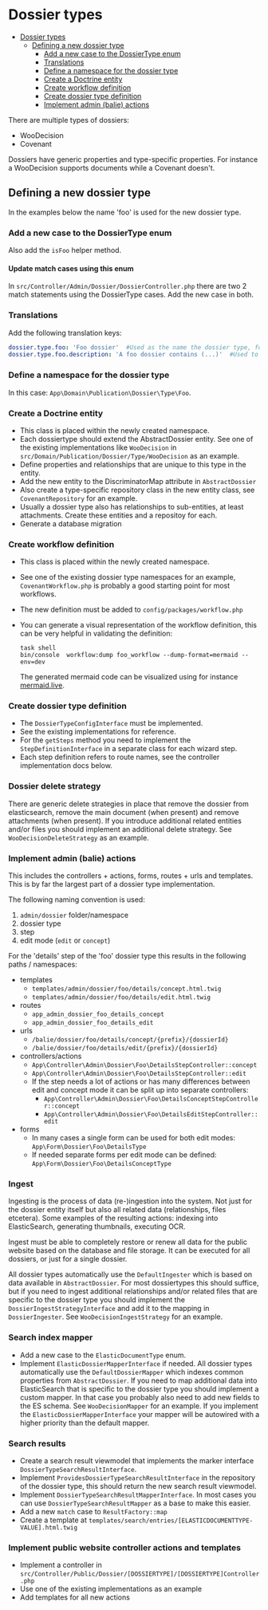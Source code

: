 # Dossier types

<!-- TOC -->
- [Dossier types](#dossier-types)
  - [Defining a new dossier type](#defining-a-new-dossier-type)
    - [Add a new case to the DossierType enum](#add-a-new-case-to-the-dossiertype-enum)
    - [Translations](#translations)
    - [Define a namespace for the dossier type](#define-a-namespace-for-the-dossier-type)
    - [Create a Doctrine entity](#create-a-doctrine-entity)
    - [Create workflow definition](#create-workflow-definition)
    - [Create dossier type definition](#create-dossier-type-definition)
    - [Implement admin (balie) actions](#implement-admin-balie-actions)
<!-- TOC -->

There are multiple types of dossiers:

- WooDecision
- Covenant

Dossiers have generic properties and type-specific properties. For instance a WooDecision supports documents while a Covenant doesn't.

## Defining a new dossier type

In the examples below the name 'foo' is used for the new dossier type.

### Add a new case to the DossierType enum

Also add the ```isFoo``` helper method.

#### Update match cases using this enum

In ```src/Controller/Admin/Dossier/DossierController.php``` there are two 2 match statements using the DossierType cases.
Add the new case in both.

### Translations

Add the following translation keys:

```yaml
dossier.type.foo: 'Foo dossier'  #Used as the name the dossier type, for instance in the admin dossier overview
dossier.type.foo.description: 'A foo dossier contains (...)'  #Used to describe the type of the entity in more detail
```

### Define a namespace for the dossier type

In this case: `App\Domain\Publication\Dossier\Type\Foo`.

### Create a Doctrine entity

- This class is placed within the newly created namespace.
- Each dossiertype should extend the AbstractDossier entity. See one of the existing implementations like ```WooDecision``` in ```src/Domain/Publication/Dossier/Type/WooDecision``` as an example.
- Define properties and relationships that are unique to this type in the entity.
- Add the new entity to the DiscriminatorMap attribute in ```AbstractDossier```
- Also create a type-specific repository class in the new entity class, see ```CovenantRepository``` for an example.
- Usually a dossier type also has relationships to sub-entities, at least attachments. Create these entities and a repositoy for each.
- Generate a database migration

### Create workflow definition

- This class is placed within the newly created namespace.
- See one of the existing dossier type namespaces for an example, `CovenantWorkflow.php` is probably a good starting point for most workflows.
- The new definition must be added to `config/packages/workflow.php`
- You can generate a visual representation of the workflow definition, this can be very helpful in validating the definition:

  ```shell
  task shell
  bin/console  workflow:dump foo_workflow --dump-format=mermaid --env=dev
  ```
  
  The generated mermaid code can be visualized using for instance [mermaid.live](https://mermaid.live/).

### Create dossier type definition

- The `DossierTypeConfigInterface` must be implemented.
- See the existing implementations for reference.
- For the `getSteps` method you need to implement the `StepDefinitionInterface` in a separate class for each wizard step.
- Each step definition refers to route names, see the controller implementation docs below.

### Dossier delete strategy

There are generic delete strategies in place that remove the dossier from elasticsearch, remove the main document (when present) and remove attachments (when present).
If you introduce additional related entities and/or files you should implement an additional delete strategy. See ``WooDecisionDeleteStrategy`` as an example.

### Implement admin (balie) actions

This includes the controllers + actions, forms, routes + urls and templates. This is by far the largest part of a dossier type implementation.

The following naming convention is used:

1. `admin/dossier` folder/namespace
2. dossier type
3. step
4. edit mode (`edit` or `concept`)

For the 'details' step of the 'foo' dossier type this results in the following paths / namespaces:

- templates
  - `templates/admin/dossier/foo/details/concept.html.twig`
  - `templates/admin/dossier/foo/details/edit.html.twig`
- routes
  - `app_admin_dossier_foo_details_concept`
  - `app_admin_dossier_foo_details_edit`
- urls
  - `/balie/dossier/foo/details/concept/{prefix}/{dossierId}`
  - `/balie/dossier/foo/details/edit/{prefix}/{dossierId}`
- controllers/actions
  - `App\Controller\Admin\Dossier\Foo\DetailsStepController::concept`
  - `App\Controller\Admin\Dossier\Foo\DetailsStepController::edit`
  - If the step needs a lot of actions or has many differences between edit and concept mode it can be split up into separate controllers:
    - `App\Controller\Admin\Dossier\Foo\DetailsConceptStepController::concept`
    - `App\Controller\Admin\Dossier\Foo\DetailsEditStepController::edit`
- forms
  - In many cases a single form can be used for both edit modes: `App\Form\Dossier\Foo\DetailsType`
  - If needed separate forms per edit mode can be defined: `App\Form\Dossier\Foo\DetailsConceptType`

### Ingest

Ingesting is the process of data (re-)ingestion into the system.
Not just for the dossier entity itself but also all related data (relationships, files etcetera).
Some examples of the resulting actions: indexing into ElasticSearch, generating thumbnails, executing OCR.

Ingest must be able to completely restore or renew all data for the public website based on the database and file storage.
It can be executed for all dossiers, or just for a single dossier.

All dossier types automatically use the ``DefaultIngester`` which is based on data available in ``AbstractDossier``.
For most dossiertypes this should suffice, but if you need to ingest additional relationships and/or related files that are specific to the dossier type you should implement the ``DossierIngestStrategyInterface`` and add it to the mapping in ``DossierIngester``.
See ``WooDecisionIngestStrategy`` for an example.

### Search index mapper

- Add a new case to the ``ElasticDocumentType`` enum.
- Implement ``ElasticDossierMapperInterface`` if needed. All dossier types automatically use the ``DefaultDossierMapper`` which indexes common properties from ``AbstractDossier``.
If you need to map additional data into ElasticSearch that is specific to the dossier type you should implement a custom mapper. In that case you probably also need to add new fields to the ES schema.
See ``WooDecisionMapper`` for an example. If you implement the ``ElasticDossierMapperInterface`` your mapper will be autowired with a higher priority than the default mapper.

### Search results

- Create a search result viewmodel that implements the marker interface ``DossierTypeSearchResultInterface``.
- Implement ``ProvidesDossierTypeSearchResultInterface`` in the repository of the dossier type, this should return the new search result viewmodel.
- Implement ``DossierTypeSearchResultMapperInterface``. In most cases you can use ``DossierTypeSearchResultMapper`` as a base to make this easier.
- Add a new ``match`` case to ``ResultFactory::map``
- Create a template at ``templates/search/entries/[ELASTICDOCUMENTTYPE-VALUE].html.twig``

### Implement public website controller actions and templates

- Implement a controller in ``src/Controller/Public/Dossier/[DOSSIERTYPE]/[DOSSIERTYPE]Controller.php``
- Use one of the existing implementations as an example
- Add templates for all new actions
